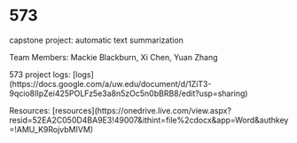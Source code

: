 # 573
<p> capstone project: automatic text summarization </p>
<p> Team Members: Mackie Blackburn, Xi Chen, Yuan Zhang </p> 
<p> 573 project logs: [logs](https://docs.google.com/a/uw.edu/document/d/1ZiT3-9qcio8IIpZei425POLFz5e3a8n5zOc5n0bBRB8/edit?usp=sharing)
</p>
<p>
Resources: [resources](https://onedrive.live.com/view.aspx?resid=52EA2C050D4BA9E3!49007&ithint=file%2cdocx&app=Word&authkey=!AMU_K9RojvbMIVM)
</p>
